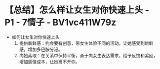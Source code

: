 # 【总结】怎么样让女生对你快速上头 - P1 - 7情子 - BV1vc411W79z

-   如何让女生对你快速上头
    1.  提供新鲜感：约会要有创意，带女生体验不同的活动，让她感受到新鲜感，增加多巴胺分泌。
    2.  向她索取：在关系中保持平衡，勇于向女生表达需求，给予反馈和奖励，增加感情成本，让她离不开你。